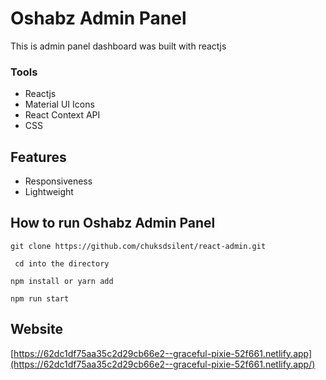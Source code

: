 # Oshabz Admin Panel

This is admin panel dashboard was built with reactjs

### Tools
* Reactjs
* Material UI Icons
* React Context API
* CSS

## Features

* Responsiveness
* Lightweight

## How to run Oshabz Admin Panel
 ``` git clone https://github.com/chuksdsilent/react-admin.git ```

 ```  cd into the directory ```

 ``` npm install or yarn add ```

 ``` npm run start ```
## Website

[https://62dc1df75aa35c2d29cb66e2--graceful-pixie-52f661.netlify.app](https://62dc1df75aa35c2d29cb66e2--graceful-pixie-52f661.netlify.app/)
